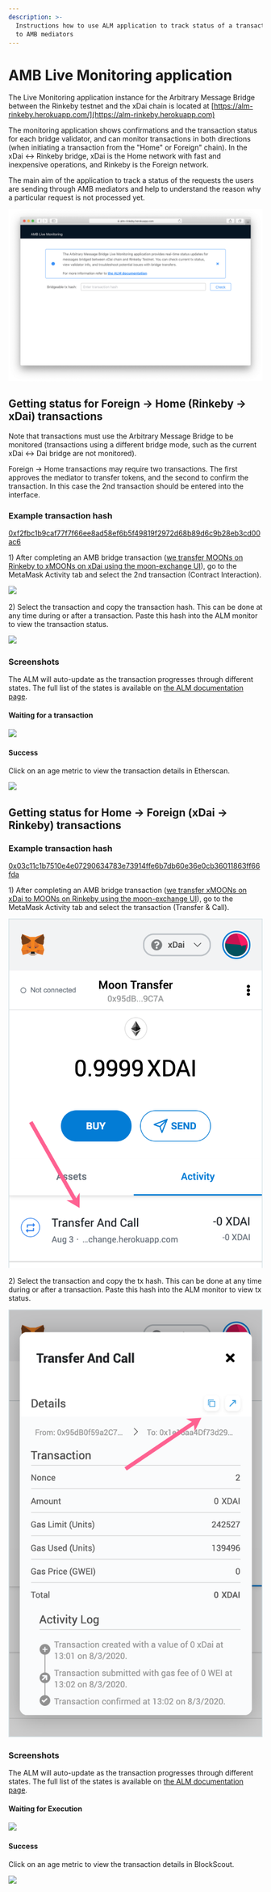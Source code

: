 ```yaml
---
description: >-
  Instructions how to use ALM application to track status of a transaction sent
  to AMB mediators
---
```


# AMB Live Monitoring application

The Live Monitoring application instance for the Arbitrary Message Bridge between the Rinkeby testnet and the xDai chain is located at [https://alm-rinkeby.herokuapp.com/](https://alm-rinkeby.herokuapp.com)

The monitoring application shows confirmations and the transaction status for each bridge validator, and can monitor transactions in both directions (when initiating a transaction from the "Home" or Foreign" chain). In the xDai <-> Rinkeby bridge, xDai is the Home network with fast and inexpensive operations, and Rinkeby is the Foreign network.

The main aim of the application to track a status of the requests the users are sending through AMB mediators and help to understand the reason why a particular request is not processed yet.

![AMB Live Monitor](<../.gitbook/assets/ALM Monitor1.png>)

## Getting status for Foreign -> Home (Rinkeby -> xDai) transactions

Note that transactions must use the Arbitrary Message Bridge to be monitored (transactions using a different bridge mode, such as the current xDai <-> Dai bridge are not monitored).

Foreign -> Home transactions may require two transactions. The first approves the mediator to transfer tokens, and the second to confirm the transaction. In this case the 2nd transaction should be entered into the interface.

### Example transaction hash

[0xf2fbc1b9caf77f7f66ee8ad58ef6b5f49819f2972d68b89d6c9b28eb3cd00ac6](https://rinkeby.etherscan.io/tx/0xf2fbc1b9caf77f7f66ee8ad58ef6b5f49819f2972d68b89d6c9b28eb3cd00ac6)

1\) After completing an AMB bridge transaction ([we transfer MOONs on Rinkeby to xMOONs on xDai using the moon-exchange UI](https://moon-exchange.herokuapp.com)), go to the MetaMask Activity tab and select the 2nd transaction (Contract Interaction).

![](../.gitbook/assets/mm-1.png)

2\) Select the transaction and copy the transaction hash. This can be done at any time during or after a transaction. Paste this hash into the ALM monitor to view the transaction status.

![](../.gitbook/assets/mm-2.png)

### Screenshots

The ALM will auto-update as the transaction progresses through different states. The full list of the states is available on [the ALM documentation page](https://docs.tokenbridge.net/about-tokenbridge/components/amb-live-monitoring-application/alm-transition-states#foreign-greater-than-home-state-transitions).

#### Waiting for a transaction

![](../.gitbook/assets/waiting-1.png)

#### Success

Click on an age metric to view the transaction details in Etherscan.

![](../.gitbook/assets/success-1.png)

## Getting status for Home -> Foreign (xDai -> Rinkeby) transactions

### Example transaction hash

[0x03c11c1b7510e4e07290634783e73914ffe6b7db60e36e0cb36011863ff66fda](https://blockscout.com/xdai/mainnet/tx/0x03c11c1b7510e4e07290634783e73914ffe6b7db60e36e0cb36011863ff66fda/token-transfers)

1\) After completing an AMB bridge transaction ([we transfer xMOONs on xDai to MOONs on Rinkeby using the moon-exchange UI](https://moon-exchange.herokuapp.com)), go to the MetaMask Activity tab and select the transaction (Transfer & Call).

![](../.gitbook/assets/MM-10.png)

2\) Select the transaction and copy the tx hash. This can be done at any time during or after a transaction. Paste this hash into the ALM monitor to view tx status.

![](../.gitbook/assets/MM11.png)

### Screenshots

The ALM will auto-update as the transaction progresses through different states. The full list of the states is available on [the ALM documentation page](https://docs.tokenbridge.net/about-tokenbridge/components/amb-live-monitoring-application/alm-transition-states#home-greater-than-foreign-state-transitions).

#### Waiting for Execution

![](../.gitbook/assets/2020-08-03\_13-06-02.png)

#### Success

Click on an age metric to view the transaction details in BlockScout.

![](../.gitbook/assets/execution-success.png)
